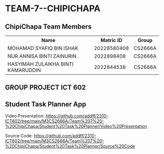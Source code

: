 # TEAM-7--CHIPICHAPA

</head>
<body>

<h2>ChipiChapa Team Members</h2>

<table>
  <tr>
    <th>Name</th>
    <th>Matric ID</th>
    <th>Group</th>
  </tr>
  <tr>
    <td>MOHAMAD SYAFIQ BIN ISHAK</td>
    <td>20228580408</td>
    <td>CS2666A</td>
  </tr>
  <tr>
    <td>NUR ANNISA BINTI ZAINURIN </td>
    <td>2022898408</td>
    <td>CS2666A</td>
  </tr>
  <tr>
    <td>HASYIMAH ZULAIKHA BINTI KAMARUDDIN</td>
    <td>2022844538</td>
    <td>CS2666A</td>
  </tr>
</table>
</body>


## GROUP PROJECT ICT 602

## Student Task Planner App

Video Presentation: https://github.com/addff/2310-ICT602/tree/main/M3CS2666A/Team%207%20-%20ChipiChapa/Student%20Task%20Planner/Video%20Presentation

Source Code: https://github.com/addff/2310-ICT602/tree/main/M3CS2666A/Team%207%20-%20ChipiChapa/Student%20Task%20Planner/Source%20Code

